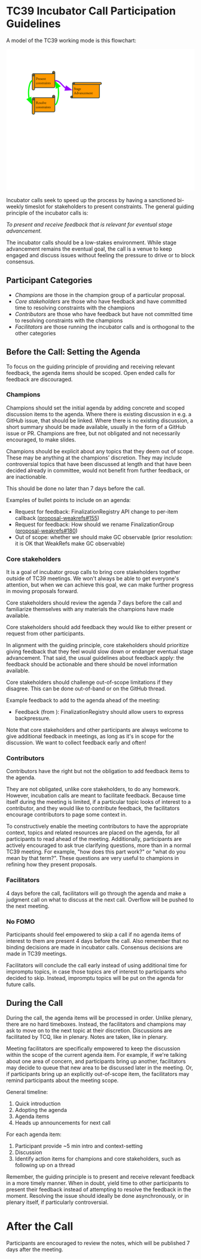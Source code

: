 # TC39 Incubator Call Participation Guidelines

A model of the TC39 working mode is this flowchart:

![TC39 Working Mode](images/tc39-working-mode.svg)

Incubator calls seek to speed up the process by having a sanctioned bi-weekly
timeslot for stakeholders to present constraints. The general guiding principle
of the incubator calls is:

_To present and receive feedback that is relevant for eventual stage advancement._

The incubator calls should be a low-stakes environment. While stage advancement
remains the eventual goal, the call is a venue to keep engaged and discuss
issues without feeling the pressure to drive or to block consensus.

## Participant Categories

- _Champions_ are those in the champion group of a particular proposal.
- _Core stakeholders_ are those who have feedback and have committed time to resolving constraints with the champions
- _Contributors_ are those who have feedback but have not committed time to resolving constraints with the champions
- _Facilitators_ are those running the incubator calls and is orthogonal to the other categories

## Before the Call: Setting the Agenda

To focus on the guiding principle of providing and receiving relevant feedback, the agenda items should be scoped. Open ended calls for feedback are discouraged.

### Champions

Champions should set the initial agenda by adding concrete and scoped discussion
items to the agenda. Where there is existing discussion in e.g. a GitHub issue,
that should be linked. Where there is no existing discussion, a short summary
should be made available, usually in the form of a GitHub issue or PR. Champions
are free, but not obligated and not necessarily encouraged, to make slides.

Champions should be explicit about any topics that they deem out of scope. These
may be anything at the champions’ discretion. They may include controversial
topics that have been discussed at length and that have been decided already in
committee, would not benefit from further feedback, or are inactionable.

This should be done no later than 7 days before the call.

Examples of bullet points to include on an agenda:
- Request for feedback: FinalizationRegistry API change to per-item callback ([proposal-weakrefs#155](https://github.com/tc39/proposal-weakrefs/issues/155))
- Request for feedback: How should we rename FinalizationGroup ([proposal-weakrefs#180](https://github.com/tc39/proposal-weakrefs/issues/180))
- Out of scope: whether we should make GC observable (prior resolution: it is OK that WeakRefs make GC observable)

### Core stakeholders

It is a goal of incubator group calls to bring core stakeholders together
outside of TC39 meetings. We won't always be able to get everyone's attention,
but when we can achieve this goal, we can make further progress in moving
proposals forward.

Core stakeholders should review the agenda 7 days before the call and
familiarize themselves with any materials the champions have made available.

Core stakeholders should add feedback they would like to either present or
request from other participants.

In alignment with the guiding principle, core stakeholders should prioritize
giving feedback that they feel would slow down or endanger eventual stage
advancement. That said, the usual guidelines about feedback apply: the feedback
should be actionable and there should be novel information available.

Core stakeholders should challenge out-of-scope limitations if they
disagree. This can be done out-of-band or on the GitHub thread.

Example feedback to add to the agenda ahead of the meeting:
- Feedback (from <NAME>): FinalizationRegistry should allow users to express backpressure.

Note that core stakeholders and other participants are always welcome to give
additional feedback in meetings, as long as it's in scope for the discussion. We
want to collect feedback early and often!

### Contributors

Contributors have the right but not the obligation to add feedback items to the agenda.

They are not obligated, unlike core stakeholders, to do any homework. However,
incubation calls are meant to facilitate feedback. Because time itself during
the meeting is limited, if a particular topic looks of interest to a
contributor, and they would like to contribute feedback, the facilitators
encourage contributors to page some context in.

To constructively enable the meeting contributors to have the appropriate
context, topics and related resources are placed on the agenda, for all
participants to read ahead of the meeting. Additionally, participants are
actively encouraged to ask true clarifying questions, more than in a normal TC39
meeting. For example, "how does this part work?" or "what do you mean by that
term?". These questions are very useful to champions in refining how they
present proposals.

### Facilitators

4 days before the call, facilitators will go through the agenda and make a
judgment call on what to discuss at the next call. Overflow will be pushed to
the next meeting.

### No FOMO

Participants should feel empowered to skip a call if no agenda items of interest
to them are present 4 days before the call. Also remember that no binding
decisions are made in incubator calls. Consensus decisions are made in TC39
meetings.

Facilitators will conclude the call early instead of using additional time for
impromptu topics, in case those topics are of interest to participants who
decided to skip. Instead, impromptu topics will be put on the agenda for future
calls.

## During the Call

During the call, the agenda items will be processed in order. Unlike plenary,
there are no hard timeboxes. Instead, the facilitators and champions may ask to
move on to the next topic at their discretion. Discussions are facilitated by
TCQ, like in plenary. Notes are taken, like in plenary.

Meeting facilitators are specifically empowered to keep the discussion within
the scope of the current agenda item. For example, if we're talking about one
area of concern, and participants bring up another, facilitators may decide to
queue that new area to be discussed later in the meeting. Or, if participants
bring up an explicitly out-of-scope item, the facilitators may remind
participants about the meeting scope.

General timeline:
1. Quick introduction
1. Adopting the agenda
1. Agenda items
1. Heads up announcements for next call

For each agenda item:
1. Participant provide ~5 min intro and context-setting
1. Discussion
1. Identify action items for champions and core stakeholders, such as following up on a thread

Remember, the guiding principle is to present and receive relevant feedback in a
more timely manner. When in doubt, yield time to other participants to present
their feedback instead of attempting to resolve the feedback in the
moment. Resolving the issue should ideally be done asynchronously, or in plenary
itself, if particularly controversial.

# After the Call

Participants are encouraged to review the notes, which will be published 7 days
after the meeting.
